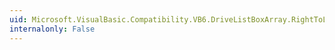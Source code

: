 ```yaml
---
uid: Microsoft.VisualBasic.Compatibility.VB6.DriveListBoxArray.RightToLeftChanged
internalonly: False
---
```

